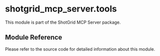 # shotgrid_mcp_server.tools

This module is part of the ShotGrid MCP Server package.

## Module Reference

Please refer to the source code for detailed information about this module.
